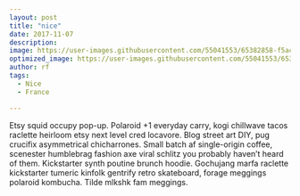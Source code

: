 ```yaml
---
layout: post
title: "nice"
date: 2017-11-07
description: 
image: https://user-images.githubusercontent.com/55041553/65382858-f5ac0100-dcc1-11e9-852b-b40fe8c78088.jpg
optimized_image: https://user-images.githubusercontent.com/55041553/65382858-f5ac0100-dcc1-11e9-852b-b40fe8c78088.jpg
author: rf
tags: 
  - Nice
  - France

---
```

Etsy squid occupy pop-up. Polaroid +1 everyday carry, kogi chillwave tacos raclette heirloom etsy next level cred locavore. Blog street art DIY, pug crucifix asymmetrical chicharrones. Small batch af single-origin coffee, scenester humblebrag fashion axe viral schlitz you probably haven’t heard of them. Kickstarter synth poutine brunch hoodie. Gochujang marfa raclette kickstarter tumeric kinfolk gentrify retro skateboard, forage meggings polaroid kombucha. Tilde mlkshk fam meggings.